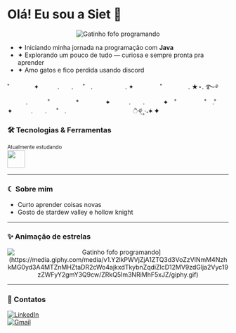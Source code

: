 # Olá! Eu sou a Siet 👋

<p align="center">
  <img src="https://media0.giphy.com/media/v1.Y2lkPTc5MGI3NjExaWFlbTZtMzk0Y3V0d2NoNTU5NG01cnZ4d2tueWZqbXp0YWQ0bXBvayZlcD12MV9pbnRlcm5hbF9naWZfYnlfaWQmY3Q9cw/K7o9FdCoDnwEo/giphy.gif" alt="Gatinho fofo programando">
</p>

- ✦ Iniciando minha jornada na programação com **Java**
- ✦ Explorando um pouco de tudo — curiosa e sempre pronta pra aprender
- ✦ Amo gatos e fico perdida usando discord


˚　　　　✦　　　.　　. 　 ˚　.　　　　　 . ✦　　　 　˚　　　　 . ★⋆. ࿐࿔ 
　　　.   　　˚　　 　　*　　 　　✦　　　.　　.　　　✦　˚ 　　　　 ˚　.˚　　　　✦　　　.　　. 　 ˚　.　　　　 　　 　　　　        ੈ✧̣̇˳·˖✶   ✦　　

### 🛠 Tecnologias & Ferramentas
<sub>Atualmente estudando</sub><br>
<img src="https://cdn.jsdelivr.net/gh/devicons/devicon/icons/java/java-original.svg" width="40" height="40"/>

---

### ☾ Sobre mim 
- Curto aprender coisas novas
- Gosto de stardew valley e hollow knight

---

### ✨ Animação de estrelas

<p align="center">
  <img src="[https://media0.giphy.com/media/v1.Y2lkPTc5MGI3NjExaWFlbTZtMzk0Y3V0d2NoNTU5NG01cnZ4d2tueWZqbXp0YWQ0bXBvayZlcD12MV9pbnRlcm5hbF9naWZfYnlfaWQmY3Q9cw/K7o9FdCoDnwEo/giphy.gif" alt="Gatinho fofo programando](https://media.giphy.com/media/v1.Y2lkPWVjZjA1ZTQ3d3VoZzVlNmM4NzhkMG0yd3A4MTZnMHZtaDR2cWo4ajkxdTkybnZqdiZlcD12MV9zdGlja2Vyc19zZWFyY2gmY3Q9cw/ZRkQ5Im3NRiMhF5xJZ/giphy.gif)">
</p>



---

### 🔗 Contatos
[![LinkedIn](https://img.shields.io/badge/-LinkedIn-%230077B5?style=for-the-badge&logo=linkedin&logoColor=white)](www.linkedin.com/in/társis-souza-182a5419a)  
[![Gmail](https://img.shields.io/badge/-Gmail-D14836?style=for-the-badge&logo=gmail&logoColor=white)](mailto:Sietsiet77@gmail.com)
